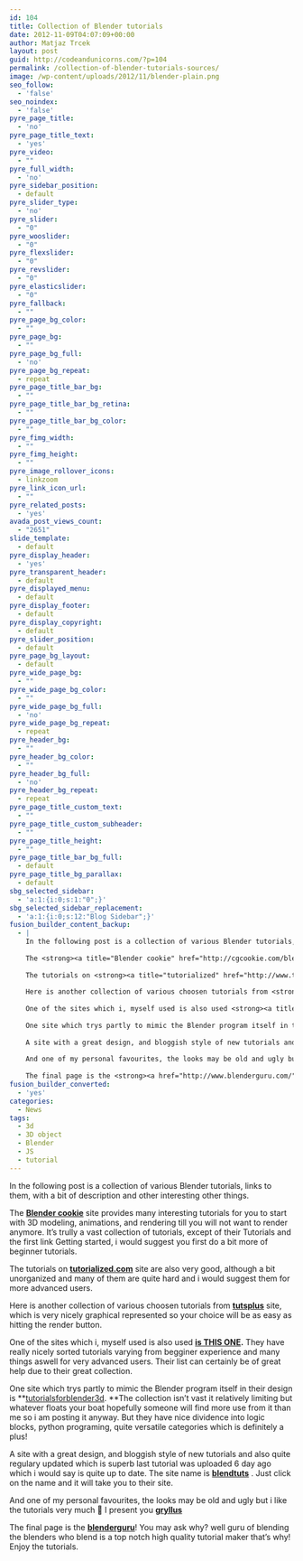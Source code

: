 ```yaml
---
id: 104
title: Collection of Blender tutorials
date: 2012-11-09T04:07:09+00:00
author: Matjaz Trcek
layout: post
guid: http://codeandunicorns.com/?p=104
permalink: /collection-of-blender-tutorials-sources/
image: /wp-content/uploads/2012/11/blender-plain.png
seo_follow:
  - 'false'
seo_noindex:
  - 'false'
pyre_page_title:
  - 'no'
pyre_page_title_text:
  - 'yes'
pyre_video:
  - ""
pyre_full_width:
  - 'no'
pyre_sidebar_position:
  - default
pyre_slider_type:
  - 'no'
pyre_slider:
  - "0"
pyre_wooslider:
  - "0"
pyre_flexslider:
  - "0"
pyre_revslider:
  - "0"
pyre_elasticslider:
  - "0"
pyre_fallback:
  - ""
pyre_page_bg_color:
  - ""
pyre_page_bg:
  - ""
pyre_page_bg_full:
  - 'no'
pyre_page_bg_repeat:
  - repeat
pyre_page_title_bar_bg:
  - ""
pyre_page_title_bar_bg_retina:
  - ""
pyre_page_title_bar_bg_color:
  - ""
pyre_fimg_width:
  - ""
pyre_fimg_height:
  - ""
pyre_image_rollover_icons:
  - linkzoom
pyre_link_icon_url:
  - ""
pyre_related_posts:
  - 'yes'
avada_post_views_count:
  - "2651"
slide_template:
  - default
pyre_display_header:
  - 'yes'
pyre_transparent_header:
  - default
pyre_displayed_menu:
  - default
pyre_display_footer:
  - default
pyre_display_copyright:
  - default
pyre_slider_position:
  - default
pyre_page_bg_layout:
  - default
pyre_wide_page_bg:
  - ""
pyre_wide_page_bg_color:
  - ""
pyre_wide_page_bg_full:
  - 'no'
pyre_wide_page_bg_repeat:
  - repeat
pyre_header_bg:
  - ""
pyre_header_bg_color:
  - ""
pyre_header_bg_full:
  - 'no'
pyre_header_bg_repeat:
  - repeat
pyre_page_title_custom_text:
  - ""
pyre_page_title_custom_subheader:
  - ""
pyre_page_title_height:
  - ""
pyre_page_title_bar_bg_full:
  - default
pyre_page_title_bg_parallax:
  - default
sbg_selected_sidebar:
  - 'a:1:{i:0;s:1:"0";}'
sbg_selected_sidebar_replacement:
  - 'a:1:{i:0;s:12:"Blog Sidebar";}'
fusion_builder_content_backup:
  - |
    In the following post is a collection of various Blender tutorials, links to them, with a bit of description and other interesting other things.
    
    The <strong><a title="Blender cookie" href="http://cgcookie.com/blender/" target="_blank">Blender cookie</a></strong> site provides many interesting tutorials for you to start with 3D modeling, animations, and rendering till you will not want to render anymore. It's trully a vast collection of tutorials, except of their Tutorials and the first link Getting started, i would suggest you first do a bit more of beginner tutorials.
    
    The tutorials on <strong><a title="tutorialized" href="http://www.tutorialized.com/tutorials/Blender-3d/1" target="_blank">tutorialized.com</a></strong> site are also very good, although a bit unorganized and many of them are quite hard and i would suggest them for more advanced users.
    
    Here is another collection of various choosen tutorials from <strong><a title="tutsplus" href="http://cg.tutsplus.com/articles/web-roundups/tutorial-roundup-53-amazing-blender-tutorials/" target="_blank">tutsplus</a></strong> site, which is very nicely graphical represented so your choice will be as easy as hitting the render button.
    
    One of the sites which i, myself used is also used <strong><a title="This one" href="http://filmmakeriq.com/2009/04/555-blender-tutorials/" target="_blank">is THIS ONE</a>. </strong>They have really nicely sorted tutorials varying from begginer experience and many things aswell for very advanced users. Their list can certainly be of great help due to their great collection.
    
    One site which trys partly to mimic the Blender program itself in their design is <strong><a href="http://www.tutorialsforblender3d.com/" target="_blank">tutorialsforblender3d</a>. </strong>The collection isn't vast it relatively limiting but whatever floats your boat hopefully someone will find more use from it than me so i am posting it anyway. But they have nice dividence into logic blocks, python programing, quite versatile categories which is definitely a plus!
    
    A site with a great design, and bloggish style of new tutorials and also quite regulary updated which is superb last tutorial was uploaded 6 day ago which i would say is quite up to date. The site name is <strong><a title="blendtuts" href="http://www.blendtuts.com/blender_tutorials" target="_blank">blendtuts</a></strong> . Just click on the name and it will take you to their site.
    
    And one of my personal favourites, the looks may be old and ugly but i like the tutorials very much :) I present you <strong><a href="http://gryllus.net/Blender/3D.html" target="_blank">gryllus</a></strong>
    
    The final page is the <strong><a href="http://www.blenderguru.com/">blenderguru</a></strong>! You may ask why? well guru of blending the blenders who blend is a top notch high quality tutorial maker that's why! Enjoy the tutorials.
fusion_builder_converted:
  - 'yes'
categories:
  - News
tags:
  - 3d
  - 3D object
  - Blender
  - JS
  - tutorial
---
```

In the following post is a collection of various Blender tutorials, links to them, with a bit of description and other interesting other things.

The **<a title="Blender cookie" href="http://cgcookie.com/blender/" target="_blank">Blender cookie</a>** site provides many interesting tutorials for you to start with 3D modeling, animations, and rendering till you will not want to render anymore. It&#8217;s trully a vast collection of tutorials, except of their Tutorials and the first link Getting started, i would suggest you first do a bit more of beginner tutorials.

The tutorials on **<a title="tutorialized" href="http://www.tutorialized.com/tutorials/Blender-3d/1" target="_blank">tutorialized.com</a>** site are also very good, although a bit unorganized and many of them are quite hard and i would suggest them for more advanced users.

Here is another collection of various choosen tutorials from **<a title="tutsplus" href="http://cg.tutsplus.com/articles/web-roundups/tutorial-roundup-53-amazing-blender-tutorials/" target="_blank">tutsplus</a>** site, which is very nicely graphical represented so your choice will be as easy as hitting the render button.

One of the sites which i, myself used is also used **<a title="This one" href="http://filmmakeriq.com/2009/04/555-blender-tutorials/" target="_blank">is THIS ONE</a>.** They have really nicely sorted tutorials varying from begginer experience and many things aswell for very advanced users. Their list can certainly be of great help due to their great collection.

One site which trys partly to mimic the Blender program itself in their design is **<a href="http://www.tutorialsforblender3d.com/" target="_blank">tutorialsforblender3d</a>. **The collection isn&#8217;t vast it relatively limiting but whatever floats your boat hopefully someone will find more use from it than me so i am posting it anyway. But they have nice dividence into logic blocks, python programing, quite versatile categories which is definitely a plus!

A site with a great design, and bloggish style of new tutorials and also quite regulary updated which is superb last tutorial was uploaded 6 day ago which i would say is quite up to date. The site name is **<a title="blendtuts" href="http://www.blendtuts.com/blender_tutorials" target="_blank">blendtuts</a>** . Just click on the name and it will take you to their site.

And one of my personal favourites, the looks may be old and ugly but i like the tutorials very much 🙂 I present you **<a href="http://gryllus.net/Blender/3D.html" target="_blank">gryllus</a>**

The final page is the **[blenderguru](http://www.blenderguru.com/)**! You may ask why? well guru of blending the blenders who blend is a top notch high quality tutorial maker that&#8217;s why! Enjoy the tutorials.